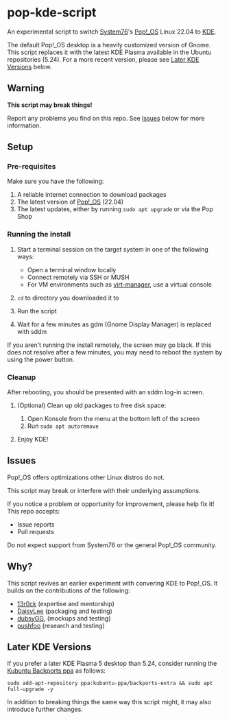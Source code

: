 # pop-kde-script

[System76]: https://system76.com/
[Pop!_OS]: https://pop.system76.com/
[KDE]: https://kde.org/
[virt-manager]: https://virt-manager.org/

An experimental script to switch [System76]'s [Pop!_OS] Linux 22.04 to [KDE].

The default Pop!_OS desktop is a heavily customized version of Gnome. This script replaces it
with the latest KDE Plasma available in the Ubuntu repositories (5.24). For a more recent version,
please see [Later KDE Versions](#later-kde-versions) below.

## Warning

**This script may break things!**

Report any problems you find on this repo. See [Issues](#issues) below for more information.

## Setup

### Pre-requisites

Make sure you have the following:

1. A reliable internet connection to download packages
2. The latest version of [Pop!_OS] (22.04)
3. The latest updates, either by running `sudo apt upgrade` or via the Pop Shop

### Running the install

1. Start a terminal session on the target system in one of the following ways:

   * Open a terminal window locally
   * Connect remotely via SSH or MUSH
   * For VM environments such as [virt-manager], use a virtual console

3. `cd` to directory you downloaded it to
4. Run the script
5. Wait for a few minutes as gdm (Gnome Display Manager) is replaced with sddm

If you aren't running the install remotely, the screen may go black. If this does not resolve after a
few minutes, you may need to reboot the system by using the power button.

### Cleanup

After rebooting, you should be presented with an sddm log-in screen.

1. (Optional) Clean up old packages to free disk space:
   
   1. Open Konsole from the menu at the bottom left of the screen
   2. Run `sudo apt autoremove`

2. Enjoy KDE!

## Issues

Pop!_OS offers optimizations other Linux distros do not.

This script may break or interfere with their underlying assumptions.

If you notice a problem or opportunity for improvement, please help fix it! This repo accepts:

* Issue reports 
* Pull requests

Do not expect support from System76 or the general Pop!_OS community.

## Why?

This script revives an earlier experiment with convering KDE to Pop!_OS. It builds on the contributions of the following:

* [13r0ck](https://github.com/13r0ck) (expertise and mentorship)
* [DaisyLee](https://github.com/DaisyLee2010) (packaging and testing)
* [dubsyGG](https://dubsy.dev/), (mockups and testing)
* [pushfoo](https://github.com/pushfoo) (research and testing)

## Later KDE Versions

If you prefer a later KDE Plasma 5 desktop than 5.24, consider running the
[Kubuntu Backports ppa](https://kubuntu.org/news/plasma-5-27-lts-for-jammy-22-04-lts-available-via-ppa/)
as follows:

```
sudo add-apt-repository ppa:kubuntu-ppa/backports-extra && sudo apt full-upgrade -y
```

In addition to breaking things the same way this script might, it may also introduce
further changes.
